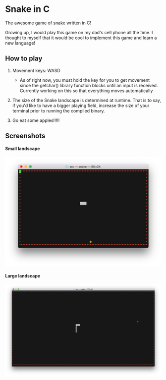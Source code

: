 # Snake in C

The awesome game of snake written in C!

Growing up, I would play this game on my dad's cell phone all the time. 
I thought to myself that it would be cool to implement this game and learn a new language!

## How to play

  1. Movement keys: WASD
     
     * As of right now, you must hold the key for you to get movement since the getchar() library
     function blocks until an input is received. Currently working on this so that everything
     moves automatically
  
  2. The size of the Snake landscape is determined at runtime. That is to say, if you'd like to have a bigger playing
     field, increase the size of your terminal prior to running the compiled binary.
    
  3. Go eat some apples!!!!!

## Screenshots

#### Small landscape

![alt text](https://github.com/theMPatel/csnake/blob/master/screenshots/Screen%20Shot%202018-06-03%20at%2011.34.06%20AM.png)

#### Large landscape

![alt text](https://github.com/theMPatel/csnake/blob/master/screenshots/Screen%20Shot%202018-06-03%20at%2011.20.11%20AM.png)
